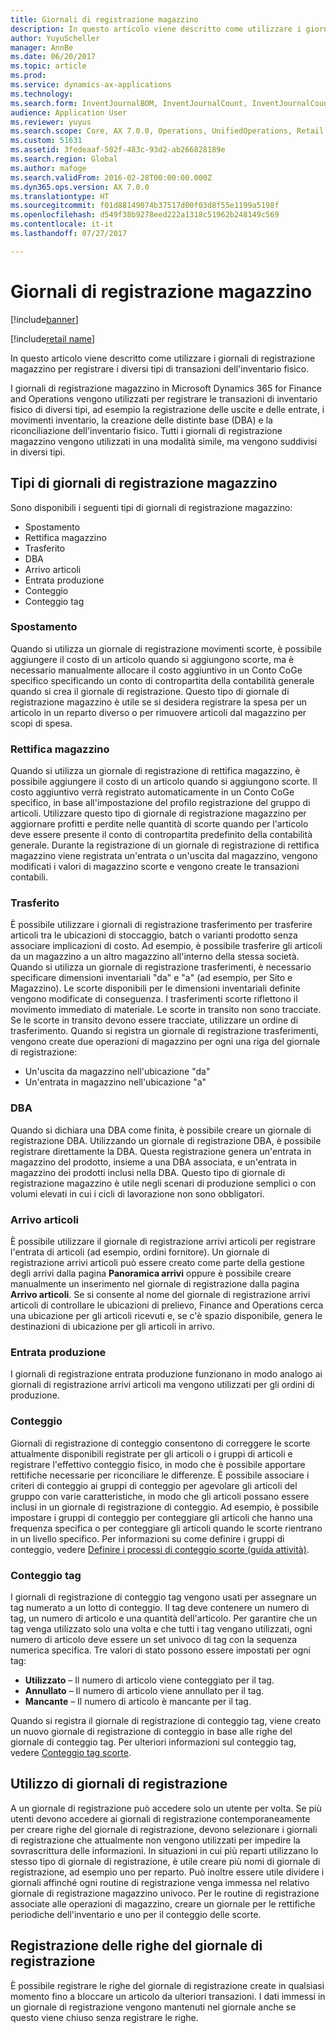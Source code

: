 ```yaml
---
title: Giornali di registrazione magazzino
description: In questo articolo viene descritto come utilizzare i giornali di registrazione magazzino per registrare i diversi tipi di transazioni dell'inventario fisico.
author: YuyuScheller
manager: AnnBe
ms.date: 06/20/2017
ms.topic: article
ms.prod: 
ms.service: dynamics-ax-applications
ms.technology: 
ms.search.form: InventJournalBOM, InventJournalCount, InventJournalCountTag, InventJournalLossProfit, InventJournalMovement, InventJournalTransfer, WMSJournalTable
audience: Application User
ms.reviewer: yuyus
ms.search.scope: Core, AX 7.0.0, Operations, UnifiedOperations, Retail
ms.custom: 51631
ms.assetid: 3fedeaaf-502f-483c-93d2-ab266828189e
ms.search.region: Global
ms.author: mafoge
ms.search.validFrom: 2016-02-28T00:00:00.000Z
ms.dyn365.ops.version: AX 7.0.0
ms.translationtype: HT
ms.sourcegitcommit: f01d88149074b37517d00f03d8f55e1199a5198f
ms.openlocfilehash: d549f38b9278eed222a1318c51962b248149c569
ms.contentlocale: it-it
ms.lasthandoff: 07/27/2017

---
```


# <a name="inventory-journals"></a>Giornali di registrazione magazzino

[!include[banner](../includes/banner.md)]

[!include[retail name](../includes/retail-name.md)]


In questo articolo viene descritto come utilizzare i giornali di registrazione magazzino per registrare i diversi tipi di transazioni dell'inventario fisico. 

I giornali di registrazione magazzino in Microsoft Dynamics 365 for Finance and Operations vengono utilizzati per registrare le transazioni di inventario fisico di diversi tipi, ad esempio la registrazione delle uscite e delle entrate, i movimenti inventario, la creazione delle distinte base (DBA) e la riconciliazione dell'inventario fisico. Tutti i giornali di registrazione magazzino vengono utilizzati in una modalità simile, ma vengono suddivisi in diversi tipi.

## <a name="types-of-inventory-journals"></a>Tipi di giornali di registrazione magazzino
Sono disponibili i seguenti tipi di giornali di registrazione magazzino:

-   Spostamento
-   Rettifica magazzino
-   Trasferito
-   DBA
-   Arrivo articoli
-   Entrata produzione
-   Conteggio
-   Conteggio tag

### <a name="movement"></a>Spostamento

Quando si utilizza un giornale di registrazione movimenti scorte, è possibile aggiungere il costo di un articolo quando si aggiungono scorte, ma è necessario manualmente allocare il costo aggiuntivo in un Conto CoGe specifico specificando un conto di contropartita della contabilità generale quando si crea il giornale di registrazione. Questo tipo di giornale di registrazione magazzino è utile se si desidera registrare la spesa per un articolo in un reparto diverso o per rimuovere articoli dal magazzino per scopi di spesa.

### <a name="inventory-adjustment"></a>Rettifica magazzino

Quando si utilizza un giornale di registrazione di rettifica magazzino, è possibile aggiungere il costo di un articolo quando si aggiungono scorte. Il costo aggiuntivo verrà registrato automaticamente in un Conto CoGe specifico, in base all'impostazione del profilo registrazione del gruppo di articoli. Utilizzare questo tipo di giornale di registrazione magazzino per aggiornare profitti e perdite nelle quantità di scorte quando per l'articolo deve essere presente il conto di contropartita predefinito della contabilità generale. Durante la registrazione di un giornale di registrazione di rettifica magazzino viene registrata un'entrata o un'uscita dal magazzino, vengono modificati i valori di magazzino scorte e vengono create le transazioni contabili.

### <a name="transfer"></a>Trasferito

È possibile utilizzare i giornali di registrazione trasferimento per trasferire articoli tra le ubicazioni di stoccaggio, batch o varianti prodotto senza associare implicazioni di costo. Ad esempio, è possibile trasferire gli articoli da un magazzino a un altro magazzino all'interno della stessa società. Quando si utilizza un giornale di registrazione trasferimenti, è necessario specificare dimensioni inventariali "da" e "a" (ad esempio, per Sito e Magazzino). Le scorte disponibili per le dimensioni inventariali definite vengono modificate di conseguenza. I trasferimenti scorte riflettono il movimento immediato di materiale. Le scorte in transito non sono tracciate. Se le scorte in transito devono essere tracciate, utilizzare un ordine di trasferimento. Quando si registra un giornale di registrazione trasferimenti, vengono create due operazioni di magazzino per ogni una riga del giornale di registrazione:

-   Un'uscita da magazzino nell'ubicazione "da"
-   Un'entrata in magazzino nell'ubicazione "a"

### <a name="bom"></a>DBA

Quando si dichiara una DBA come finita, è possibile creare un giornale di registrazione DBA. Utilizzando un giornale di registrazione DBA, è possibile registrare direttamente la DBA. Questa registrazione genera un'entrata in magazzino del prodotto, insieme a una DBA associata, e un'entrata in magazzino dei prodotti inclusi nella DBA. Questo tipo di giornale di registrazione magazzino è utile negli scenari di produzione semplici o con volumi elevati in cui i cicli di lavorazione non sono obbligatori.

### <a name="item-arrival"></a>Arrivo articoli

È possibile utilizzare il giornale di registrazione arrivi articoli per registrare l'entrata di articoli (ad esempio, ordini fornitore). Un giornale di registrazione arrivi articoli può essere creato come parte della gestione degli arrivi dalla pagina **Panoramica arrivi** oppure è possibile creare manualmente un inserimento nel giornale di registrazione dalla pagina **Arrivo articoli**. Se si consente al nome del giornale di registrazione arrivi articoli di controllare le ubicazioni di prelievo, Finance and Operations cerca una ubicazione per gli articoli ricevuti e, se c'è spazio disponibile, genera le destinazioni di ubicazione per gli articoli in arrivo.

### <a name="production-input"></a>Entrata produzione

I giornali di registrazione entrata produzione funzionano in modo analogo ai giornali di registrazione arrivi articoli ma vengono utilizzati per gli ordini di produzione.

### <a name="counting"></a>Conteggio

Giornali di registrazione di conteggio consentono di correggere le scorte attualmente disponibili registrate per gli articoli o i gruppi di articoli e registrare l'effettivo conteggio fisico, in modo che è possibile apportare rettifiche necessarie per riconciliare le differenze. È possibile associare i criteri di conteggio ai gruppi di conteggio per agevolare gli articoli del gruppo con varie caratteristiche, in modo che gli articoli possano essere inclusi in un giornale di registrazione di conteggio. Ad esempio, è possibile impostare i gruppi di conteggio per conteggiare gli articoli che hanno una frequenza specifica o per conteggiare gli articoli quando le scorte rientrano in un livello specifico. Per informazioni su come definire i gruppi di conteggio, vedere [Definire i processi di conteggio scorte (guida attività)](/dynamics365/unified-operations/supply-chain/inventory/tasks/define-inventory-counting-processes).

### <a name="tag-counting"></a>Conteggio tag

I giornali di registrazione di conteggio tag vengono usati per assegnare un tag numerato a un lotto di conteggio. Il tag deve contenere un numero di tag, un numero di articolo e una quantità dell'articolo. Per garantire che un tag venga utilizzato solo una volta e che tutti i tag vengano utilizzati, ogni numero di articolo deve essere un set univoco di tag con la sequenza numerica specifica. Tre valori di stato possono essere impostati per ogni tag:

-   **Utilizzato** – Il numero di articolo viene conteggiato per il tag.
-   **Annullato** – Il numero di articolo viene annullato per il tag.
-   **Mancante** – Il numero di articolo è mancante per il tag.

Quando si registra il giornale di registrazione di conteggio tag, viene creato un nuovo giornale di registrazione di conteggio in base alle righe del giornale di conteggio tag. Per ulteriori informazioni sul conteggio tag, vedere [Conteggio tag scorte](inventory-tag-counting.md).

## <a name="working-with-journals"></a>Utilizzo di giornali di registrazione
A un giornale di registrazione può accedere solo un utente per volta. Se più utenti devono accedere ai giornali di registrazione contemporaneamente per creare righe del giornale di registrazione, devono selezionare i giornali di registrazione che attualmente non vengono utilizzati per impedire la sovrascrittura delle informazioni. In situazioni in cui più reparti utilizzano lo stesso tipo di giornale di registrazione, è utile creare più nomi di giornale di registrazione, ad esempio uno per reparto. Può inoltre essere utile dividere i giornali affinché ogni routine di registrazione venga immessa nel relativo giornale di registrazione magazzino univoco. Per le routine di registrazione associate alle operazioni di magazzino, creare un giornale per le rettifiche periodiche dell'inventario e uno per il conteggio delle scorte.

## <a name="posting-journal-lines"></a>Registrazione delle righe del giornale di registrazione
È possibile registrare le righe del giornale di registrazione create in qualsiasi momento fino a bloccare un articolo da ulteriori transazioni. I dati immessi in un giornale di registrazione vengono mantenuti nel giornale anche se questo viene chiuso senza registrare le righe.




